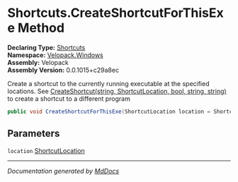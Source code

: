 ﻿<!--  
  <auto-generated>   
    The contents of this file were generated by a tool.  
    Changes to this file may be list if the file is regenerated  
  </auto-generated>   
-->

# Shortcuts.CreateShortcutForThisExe Method

**Declaring Type:** [Shortcuts](../index.md)  
**Namespace:** [Velopack.Windows](../../index.md)  
**Assembly:** Velopack  
**Assembly Version:** 0.0.1015+c29a8ec

Create a shortcut to the currently running executable at the specified locations.  See [CreateShortcut(string, ShortcutLocation, bool, string, string)](CreateShortcut.md) to create a shortcut to a different program

```csharp
public void CreateShortcutForThisExe(ShortcutLocation location = ShortcutLocation.Desktop | ShortcutLocation.StartMenuRoot);
```

## Parameters

`location`  [ShortcutLocation](../../ShortcutLocation/index.md)

___

*Documentation generated by [MdDocs](https://github.com/ap0llo/mddocs)*
